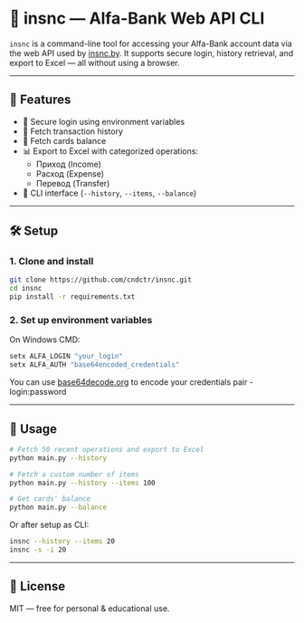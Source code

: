 # 🏦 insnc — Alfa-Bank Web API CLI

`insnc` is a command-line tool for accessing your Alfa-Bank account data via the web API used by [insnc.by](https://insnc.by). It supports secure login, history retrieval, and export to Excel — all without using a browser.

---

## 🚀 Features

- 🔐 Secure login using environment variables
- 📜 Fetch transaction history
- 📜 Fetch cards balance
- 📊 Export to Excel with categorized operations:
  - Приход (Income)
  - Расход (Expense)
  - Перевод (Transfer)
- 🧩 CLI interface (`--history`, `--items`, `--balance`)

---

## 🛠 Setup

### 1. Clone and install

```bash
git clone https://github.com/cndctr/insnc.git
cd insnc
pip install -r requirements.txt
```

### 2. Set up environment variables

On Windows CMD:

```cmd
setx ALFA_LOGIN "your_login"
setx ALFA_AUTH "base64encoded_credentials"
```
You can use [base64decode.org](https://www.base64decode.org/) to encode your credentials pair - login:password

---

## 🧪 Usage

```bash
# Fetch 50 recent operations and export to Excel
python main.py --history

# Fetch a custom number of items
python main.py --history --items 100

# Get cards' balance
python main.py --balance
```

Or after setup as CLI:

```bash
insnc --history --items 20
insnc -s -i 20
```

---

## 📝 License

MIT — free for personal & educational use.
